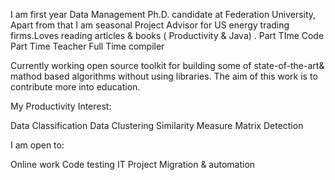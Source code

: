 I am first year Data Management Ph.D. candidate at Federation University, Apart from that I am seasonal Project Advisor for US energy trading firms.Loves reading articles & books ( Productivity & Java) .
Part TIme Code
Part Time Teacher
Full Time compiler


Currently working open source toolkit for building some of state-of-the-art& mathod based algorithms without using libraries. The aim of this work is to contribute more into education.

My Productivity Interest:

Data Classification
Data Clustering
Similarity Measure
Matrix Detection 

I am open to:

Online work
Code testing 
IT Project Migration & automation
